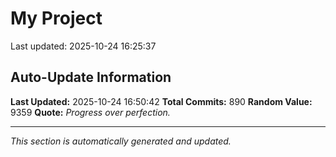 # My Project


Last updated: 2025-10-24 16:25:37

































































































































































































































































































































































































































































































































































































































































































































































































































































































































































































































































































































































































































































































































## Auto-Update Information

**Last Updated:** 2025-10-24 16:50:42
**Total Commits:** 890
**Random Value:** 9359
**Quote:** _Progress over perfection._

---
_This section is automatically generated and updated._